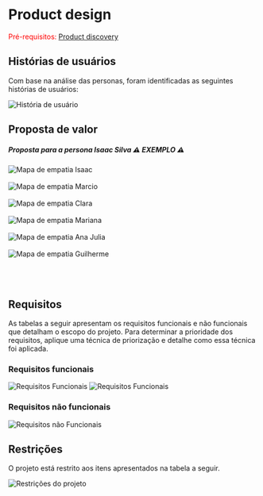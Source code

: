 # Product design

<span style="color:red">Pré-requisitos: <a href="02-Product-discovery.md"> Product discovery</a></span>


## Histórias de usuários

Com base na análise das personas, foram identificadas as seguintes histórias de usuários:

![História de usuário](images/historia-de-usuario.jpg)


## Proposta de valor

##### Proposta para a persona Isaac Silva ⚠️ EXEMPLO ⚠️

![Mapa de empatia Isaac](images/mapa-de-empatia-isaac.jpg)
<br>
<br>
![Mapa de empatia Marcio](images/mapa-de-empatia-marcio.jpg)
<br>
<br>
![Mapa de empatia Clara](images/mapa-de-empatia-clara.jpg)
<br>
<br>
![Mapa de empatia Mariana](images/mapa-de-empatia-mariana.jpg)
<br>
<br>
![Mapa de empatia Ana Julia](images/mapa-de-empatia-ana-julia.jpg)
<br>
<br>
![Mapa de empatia Guilherme](images/mapa-de-empatia-guilherme.jpg)
<br>
<br>
<br>
<br>

## Requisitos

As tabelas a seguir apresentam os requisitos funcionais e não funcionais que detalham o escopo do projeto. Para determinar a prioridade dos requisitos, aplique uma técnica de priorização e detalhe como essa técnica foi aplicada.

### Requisitos funcionais
![Requisitos Funcionais](images/requisitosfuncionais.jpg)
![Requisitos Funcionais](images/requisitosfuncionais2.jpg)

### Requisitos não funcionais

![Requisitos não Funcionais](images/requisitosnfuncionais.jpg)

## Restrições

O projeto está restrito aos itens apresentados na tabela a seguir.

![Restrições do projeto](images/restricoes.jpg)
